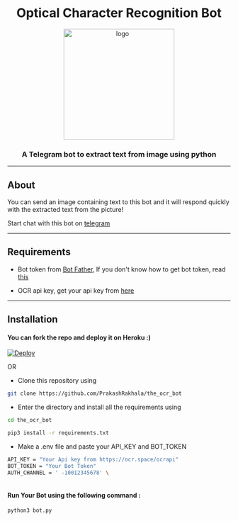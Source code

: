 # <h1 align=center>Optical Character Recognition Bot</h1>

<p align=center><img src="assets/images/ocr.png" alt="logo" width="250px" height="250px"/></p>

<h3 align=center>A Telegram bot to extract text from image using python</h3>

---

## About

You can send an image containing text to this bot and it will respond quickly with the extracted text from the picture!

Start chat with this bot on [telegram](https://telegram.me/the_ocr_bot)

--- 
## Requirements

* Bot token from [Bot Father](https://t.me/BotFather), If you don't know how to get bot token, read [this](https://core.telegram.org/bots#6-botfather)

* OCR api key, get your api key from [here](https://ocr.space/ocrapi)

---
## Installation 

#### You can fork the repo and deploy it on Heroku :)  

[![Deploy](https://www.herokucdn.com/deploy/button.svg)](https://heroku.com/deploy)

OR

* Clone this repository using
```sh
git clone https://github.com/PrakashRakhala/the_ocr_bot
```
* Enter the directory and install all the requirements using
```sh
cd the_ocr_bot
```
```sh
pip3 install -r requirements.txt
```
* Make a .env file and paste your API_KEY and BOT_TOKEN
```sh
API_KEY = "Your Api key from https://ocr.space/ocrapi"
BOT_TOKEN = "Your Bot Token"
AUTH_CHANNEL = ' -10012345678' \
        
```

#### Run Your Bot using the following command :
```sh
python3 bot.py
```
